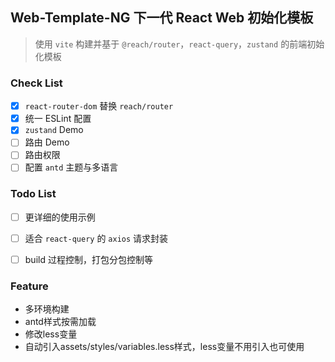 ## Web-Template-NG 下一代 React Web 初始化模板

> 使用 `vite` 构建并基于 `@reach/router`，`react-query`，`zustand` 的前端初始化模板

### Check List

- [x] `react-router-dom` 替换 `reach/router`
- [x] 统一 ESLint 配置
- [x] `zustand` Demo
- [ ] 路由 Demo
- [ ] 路由权限
- [ ] 配置 `antd` 主题与多语言

### Todo List

- [ ] 更详细的使用示例
- [ ] 适合 `react-query` 的 `axios` 请求封装
- [ ] build 过程控制，打包分包控制等


### Feature

- 多环境构建
- antd样式按需加载
- 修改less变量
- 自动引入assets/styles/variables.less样式，less变量不用引入也可使用
